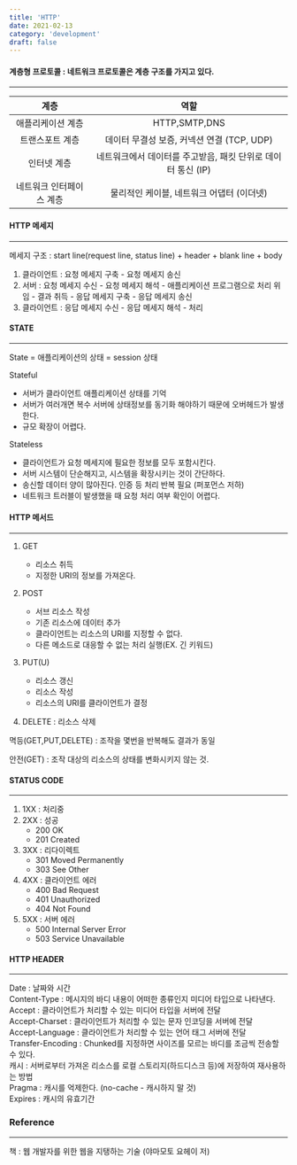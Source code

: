 ```yaml
---
title: 'HTTP'
date: 2021-02-13
category: 'development'
draft: false
---
```


#### 계층형 프로토콜 : 네트워크 프로토콜은 계층 구조를 가지고 있다.
* * *
| 계층  | 역할 | 
| :----: | :----: | 
| 애플리케이션 계층 | HTTP,SMTP,DNS | 
| 트랜스포트 계층 | 데이터 무결성 보증, 커넥션 연결 (TCP, UDP) |
| 인터넷 계층 | 네트워크에서 데이터를 주고받음, 패킷 단위로 데이터 통신 (IP) |
| 네트워크 인터페이스 계층 | 물리적인 케이블, 네트워크 어댑터 (이더넷) |


#### HTTP 메세지
* * *

메세지 구조 : start line(request line, status line) + header + blank line + body

1. 클라이언트 :  요청 메세지 구축 - 요청 메세지 송신 
2. 서버 :  요청 메세지 수신 - 요청 메세지 해석 - 애플리케이션 프로그램으로 처리 위임 - 결과 취득 - 응답 메세지 구축 - 응답 메세지 송신
3. 클라이언트 : 응답 메세지 수신 - 응답 메세지 해석 - 처리   

#### STATE
* * *
  
State = 애플리케이션의 상태 = session 상태

Stateful 

- 서버가 클라이언트 애플리케이션 상태를 기억
- 서버가 여러개면 복수 서버에 상태정보를 동기화 해야하기 때문에 오버헤드가 발생한다. 
- 규모 확장이 어렵다.

Stateless
- 클라이언트가 요청 메세지에 필요한 정보를 모두 포함시킨다.
- 서버 시스템이 단순해지고, 시스템을 확장시키는 것이 간단하다.
- 송신할 데이터 양이 많아진다. 인증 등 처리 반복 필요 (퍼포먼스 저하)
- 네트워크 트러블이 발생했을 때 요청 처리 여부 확인이 어렵다.

#### HTTP 메서드
* * *

1. GET 
    - 리소스 취득
    - 지정한 URI의 정보를 가져온다.

2. POST
    - 서브 리소스 작성
    - 기존 리소스에 데이터 추가
    - 클라이언트는 리소스의 URI를 지정할 수 없다.
    - 다른 메소드로 대응할 수 없는 처리 실행(EX. 긴 키워드)
3. PUT(U)
    - 리소스 갱신
    - 리소스 작성 
    - 리소스의 URI를 클라이언트가 결정
4. DELETE : 리소스 삭제

멱등(GET,PUT,DELETE) : 조작을 몇번을 반복해도 결과가 동일

안전(GET) : 조작 대상의 리소스의 상태를 변화시키지 않는 것.

#### STATUS CODE
* * *

1. 1XX : 처리중
2. 2XX : 성공
    - 200 OK
    - 201 Created
3. 3XX : 리다이렉트
    - 301 Moved Permanently
    - 303 See Other
4. 4XX : 클라이언트 에러
    - 400 Bad Request
    - 401 Unauthorized
    - 404 Not Found
5. 5XX : 서버 에러
    - 500 Internal Server Error
    - 503 Service Unavailable

#### HTTP HEADER
* * *
Date : 날짜와 시간  
Content-Type : 메시지의 바디 내용이 어떠한 종류인지 미디어 타입으로 나타낸다.  
Accept : 클라이언트가 처리할 수 있는 미디어 타입을 서버에 전달  
Accept-Charset : 클라이언트가 처리할 수 있는 문자 인코딩을 서버에 전달  
Accept-Language : 클라이언트가 처리할 수 있는 언어 태그 서버에 전달  
Transfer-Encoding : Chunked를 지정하면 사이즈를 모르는 바디를 조금씩 전송할 수 있다.  
캐시 : 서버로부터 가져온 리소스를 로컬 스토리지(하드디스크 등)에 저장하여 재사용하는 방법  
Pragma : 캐시를 억제한다. (no-cache - 캐시하지 말 것)  
Expires : 캐시의 유효기간 

### Reference
* * *
책 : 웹 개발자를 위한 웹을 지탱하는 기술 (야마모토 요헤이 저)